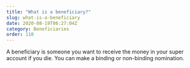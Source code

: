 ```yaml
---
title: "What is a beneficiary?"
slug: what-is-a-beneficiary
date: 2020-08-19T06:27:04Z
category: Beneficiaries 
order: 110
---
```


A beneficiary is someone you want to receive the money in your super account if you die. You can make a binding or non-binding nomination.
